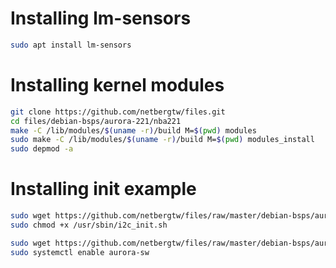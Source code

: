 # Installing lm-sensors
```bash
sudo apt install lm-sensors
```

# Installing kernel modules

```bash
git clone https://github.com/netbergtw/files.git
cd files/debian-bsps/aurora-221/nba221
make -C /lib/modules/$(uname -r)/build M=$(pwd) modules
sudo make -C /lib/modules/$(uname -r)/build M=$(pwd) modules_install
sudo depmod -a
```

# Installing init example
```bash
sudo wget https://github.com/netbergtw/files/raw/master/debian-bsps/aurora-221/i2c_init.sh -O /usr/sbin/i2c_init.sh
sudo chmod +x /usr/sbin/i2c_init.sh

sudo wget https://github.com/netbergtw/files/raw/master/debian-bsps/aurora-221/aurora-sw.service -O /etc/systemd/system/aurora-sw.service
sudo systemctl enable aurora-sw
``` 
